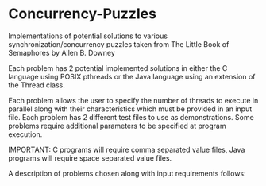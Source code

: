 # Concurrency-Puzzles
Implementations of potential solutions to various synchronization/concurrency puzzles taken from The Little Book of Semaphores by Allen B. Downey

Each problem has 2 potential implemented solutions in either the C language using POSIX pthreads or the Java language using an extension of the Thread class.

Each problem allows the user to specify the number of threads to execute in parallel along with their characteristics which must be provided in an input file. Each problem has 2 different test files to use as demonstrations. Some problems require additional parameters to be specified at program execution. 

IMPORTANT: C programs will require comma separated value files, Java programs will require space separated value files.

A description of problems chosen along with input requirements follows:
